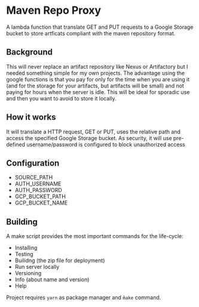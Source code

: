 Maven Repo Proxy
=============

A lambda function that translate GET and PUT requests to a Google Storage bucket to store artficats
compliant with the maven repository format. 

Background
----------

This will never replace an artifact repository like Nexus or Artifactory but I needed something simple for my own projects.
The advantage using the google functions is that you pay for
only for the time when you are using it (and for the storage for your artifacts, but artifacts will be small) and not paying for hours when the server is idle. This will be ideal
for sporadic use and then you want to avoid to store it locally.

How it works
------------
It will translate a HTTP request, GET or PUT, uses the relative path and access the specified Google Storage bucket. As security, it will use pre-defined username/password is configured to block unauthorized access

Configuration
------------

* SOURCE_PATH
* AUTH_USERNAME
* AUTH_PASSWORD
* GCP_BUCKET_PATH
* GCP_BUCKET_NAME

Building
------------
A make script provides the most important commands for the
life-cycle:

* Installing
* Testing
* Builidng (the zip file for deployment)
* Run server locally
* Versioning
* Info (about name and version)
* Help

Project requires ```yarn``` as package manager and ```m̀ake``` command.